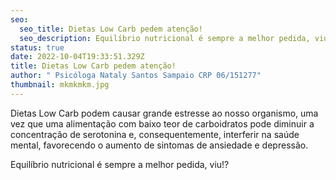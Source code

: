 ```yaml
---
seo:
  seo_title: Dietas Low Carb pedem atenção!
  seo_description: Equilíbrio nutricional é sempre a melhor pedida, viu!?
status: true
date: 2022-10-04T19:33:51.329Z
title: Dietas Low Carb pedem atenção!
author: " Psicóloga Nataly Santos Sampaio CRP 06/151277"
thumbnail: mkmkmkm.jpg
---
```

<!--StartFragment-->

Dietas Low Carb podem causar grande estresse ao nosso organismo, uma vez que uma alimentação com baixo teor de carboidratos pode diminuir a concentração de serotonina e, consequentemente, interferir na saúde mental, favorecendo o aumento de sintomas de ansiedade e depressão.

Equilíbrio nutricional é sempre a melhor pedida, viu!?

<!--EndFragment-->